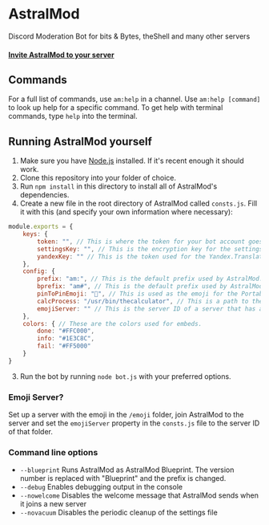 # AstralMod
Discord Moderation Bot for bits & Bytes, theShell and many other servers

#### [Invite AstralMod to your server](https://discordapp.com/oauth2/authorize?client_id=282048599574052864&scope=bot&permissions=461843558)

## Commands
For a full list of commands, use `am:help` in a channel. Use `am:help [command]` to look up help for a specific command. To get help with terminal commands, type `help` into the terminal.

## Running AstralMod yourself
1. Make sure you have [Node.js](https://nodejs.org/en/) installed. If it's recent enough it should work.
2. Clone this repository into your folder of choice.
3. Run `npm install` in this directory to install all of AstralMod's dependencies.
4. Create a new file in the root directory of AstralMod called `consts.js`. Fill it with this (and specify your own information where necessary): 

```js
module.exports = {
    keys: {
        token: "", // This is where the token for your bot account goes
        settingsKey: "", // This is the encryption key for the settings file. What you input here really doesn't matter - it should be about 32 characters (if you go any longer it will be truncated). Don't change it or else you won't be able to use your settings file again. 
        yandexKey: "" // This is the token used for the Yandex.Translate API. You can leave this blank, but 'am:tr' will be disabled. If you want to use 'am:tr' though, you can get a token at https://tech.yandex.com/translate/ and insert it here.
    },
    config: {
        prefix: "am:", // This is the default prefix used by AstralMod.
        bprefix: "am#", // This is the default prefix used by AstralMod when it is running as AstralMod Blueprint.
        pinToPinEmoji: "📌", // This is used as the emoji for the Portable Pins and the Pin to Pin feature. You can generally leave this as the default, but if you have other bots that interpret the 📌 emoji as something else, you might want to change it.
        calcProcess: "/usr/bin/thecalculator", // This is a path to the compiled binary for theCalculator, used for calculating expressions in 'am:calc'. You can leave this blank, but 'am:calc' will be disabled. You can grab a copy of theCalculator at https://github.com/vicr123/thecalculator/releases.
        emojiServer: "" // This is the server ID of a server that has all of the AstralMod-specific emoji. The list of emoji is specified below. You can leave this blank, but all custom emoji will be replaced by ➡.
    },
    colors: { // These are the colors used for embeds.
        done: "#FFC000",
        info: "#1E3C8C",
        fail: "#FF5000"
    }
}
```

3. Run the bot by running `node bot.js` with your preferred options.

### Emoji Server?
Set up a server with the emoji in the `/emoji` folder, join AstralMod to the server and set the `emojiServer` property in the `consts.js` file to the server ID of that folder.

### Command line options
- `--blueprint` Runs AstralMod as AstralMod Blueprint. The version number is replaced with "Blueprint" and the prefix is changed.
- `--debug` Enables debugging output in the console
- `--nowelcome` Disables the welcome message that AstralMod sends when it joins a new server
- `--novacuum` Disables the periodic cleanup of the settings file